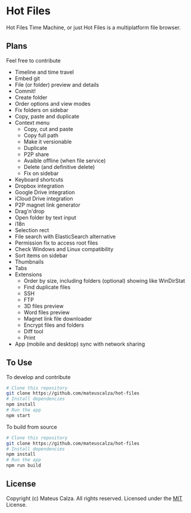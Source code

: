 # Hot Files

Hot Files Time Machine, or just Hot Files is a multiplatform file browser.

## Plans

Feel free to contribute

* Timeline and time travel
* Embed git
* File (or folder) preview and details
* Commit!
* Create folder
* Order options and view modes
* Fix folders on sidebar
* Copy, paste and duplicate
* Context menu
  - Copy, cut and paste
  - Copy full path
  - Make it versionable
  - Duplicate
  - P2P share
  - Avaible offline (when file service)
  - Delete (and definitive delete)
  - Fix on sidebar
* Keyboard shortcuts
* Dropbox integration
* Google Drive integration
* iCloud Drive integration
* P2P magnet link generator
* Drag'n'drop
* Open folder by text input
* i18n
* Selection rect
* File search with ElasticSearch alternative
* Permission fix to access root files
* Check Windows and Linux compatibility
* Sort items on sidebar
* Thumbnails
* Tabs
* Extensions
  - Order by size, including folders (optional) showing like WinDirStat
  - Find duplicate files
  - SSH
  - FTP
  - 3D files preview
  - Word files preview
  - Magnet link file downloader
  - Encrypt files and folders
  - Diff tool
  - Print
* App (mobile and desktop) sync with network sharing

## To Use

To develop and contribute

```bash
# Clone this repository
git clone https://github.com/mateuscalza/hot-files
# Install dependencies
npm install
# Run the app
npm start
```

To build from source

```bash
# Clone this repository
git clone https://github.com/mateuscalza/hot-files
# Install dependencies
npm install
# Run the app
npm run build
```


## License

Copyright (c) Mateus Calza. All rights reserved.
Licensed under the [MIT](LICENSE.md) License.
